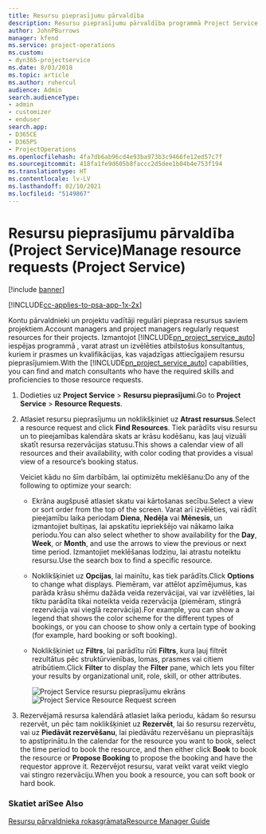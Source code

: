 ```yaml
---
title: Resursu pieprasījumu pārvaldība
description: Resursu pieprasījumu pārvaldība programmā Project Service
author: JohnPBurrows
manager: kfend
ms.service: project-operations
ms.custom:
- dyn365-projectservice
ms.date: 8/03/2018
ms.topic: article
ms.author: ruhercul
audience: Admin
search.audienceType:
- admin
- customizer
- enduser
search.app:
- D365CE
- D365PS
- ProjectOperations
ms.openlocfilehash: 4fa7db6ab96cd4e93ba973b3c9466fe12ed57c7f
ms.sourcegitcommit: 418fa1fe9d605b8faccc2d5dee1b04b4e753f194
ms.translationtype: HT
ms.contentlocale: lv-LV
ms.lasthandoff: 02/10/2021
ms.locfileid: "5149867"
---
```

# <a name="manage-resource-requests-project-service"></a><span data-ttu-id="73f83-103">Resursu pieprasījumu pārvaldība (Project Service)</span><span class="sxs-lookup"><span data-stu-id="73f83-103">Manage resource requests (Project Service)</span></span>

[!include [banner](../includes/psa-now-project-operations.md)]

[!INCLUDE[cc-applies-to-psa-app-1x-2x](../includes/cc-applies-to-psa-app-1x-2x.md)]

<span data-ttu-id="73f83-104">Kontu pārvaldnieki un projektu vadītāji regulāri pieprasa resursus saviem projektiem.</span><span class="sxs-lookup"><span data-stu-id="73f83-104">Account managers and project managers regularly request resources for their projects.</span></span> <span data-ttu-id="73f83-105">Izmantojot [!INCLUDE[pn_project_service_auto](../includes/pn-project-service-auto.md)] iespējas programmā , varat atrast un izvēlēties atbilstošus konsultantus, kuriem ir prasmes un kvalifikācijas, kas vajadzīgas attiecīgajiem resursu pieprasījumiem.</span><span class="sxs-lookup"><span data-stu-id="73f83-105">With the [!INCLUDE[pn_project_service_auto](../includes/pn-project-service-auto.md)] capabilities, you can find and match consultants who have the required skills and proficiencies to those resource requests.</span></span>  
  
1. <span data-ttu-id="73f83-106">Dodieties uz **Project Service** > **Resursu pieprasījumi**.</span><span class="sxs-lookup"><span data-stu-id="73f83-106">Go to **Project Service** > **Resource Requests**.</span></span>  
  
2. <span data-ttu-id="73f83-107">Atlasiet resursu pieprasījumu un noklikšķiniet uz **Atrast resursus**.</span><span class="sxs-lookup"><span data-stu-id="73f83-107">Select a resource request and click **Find Resources**.</span></span> <span data-ttu-id="73f83-108">Tiek parādīts visu resursu un to pieejamības kalendāra skats ar krāsu kodēšanu, kas ļauj vizuāli skatīt resursa rezervācijas statusu.</span><span class="sxs-lookup"><span data-stu-id="73f83-108">This shows a calendar view of all resources and their availability, with color coding that provides a visual view of a resource’s booking status.</span></span>  
  
    <span data-ttu-id="73f83-109">Veiciet kādu no šīm darbībām, lai optimizētu meklēšanu:</span><span class="sxs-lookup"><span data-stu-id="73f83-109">Do any of the following to optimize your search:</span></span>  
  
   -   <span data-ttu-id="73f83-110">Ekrāna augšpusē atlasiet skatu vai kārtošanas secību.</span><span class="sxs-lookup"><span data-stu-id="73f83-110">Select a view or sort order from the top of the screen.</span></span> <span data-ttu-id="73f83-111">Varat arī izvēlēties, vai rādīt pieejamību laika periodam **Diena**, **Nedēļa** vai **Mēnesis**, un izmantojiet bultiņas, lai apskatītu iepriekšējo vai nākamo laika periodu.</span><span class="sxs-lookup"><span data-stu-id="73f83-111">You can also select whether to show availability for the **Day**, **Week**, or **Month**, and use the arrows to view the previous or next time period.</span></span> <span data-ttu-id="73f83-112">Izmantojiet meklēšanas lodziņu, lai atrastu noteiktu resursu.</span><span class="sxs-lookup"><span data-stu-id="73f83-112">Use the search box to find a specific resource.</span></span>  
  
   -   <span data-ttu-id="73f83-113">Noklikšķiniet uz **Opcijas**, lai mainītu, kas tiek parādīts.</span><span class="sxs-lookup"><span data-stu-id="73f83-113">Click **Options** to change what displays.</span></span> <span data-ttu-id="73f83-114">Piemēram, var attēlot apzīmējumus, kas parāda krāsu shēmu dažāda veida rezervācijai, vai var izvēlēties, lai tiktu parādīta tikai noteikta veida rezervācija (piemēram, stingrā rezervācija vai vieglā rezervācija).</span><span class="sxs-lookup"><span data-stu-id="73f83-114">For example, you can show a legend that shows the color scheme for the different types of bookings, or you can choose to show only a certain type of booking (for example, hard booking or soft booking).</span></span>  
  
   -   <span data-ttu-id="73f83-115">Noklikšķiniet uz **Filtrs**, lai parādītu rūti **Filtrs**, kura ļauj filtrēt rezultātus pēc struktūrvienības, lomas, prasmes vai citiem atribūtiem.</span><span class="sxs-lookup"><span data-stu-id="73f83-115">Click **Filter** to display the **Filter** pane, which lets you filter your results by organizational unit, role, skill, or other attributes.</span></span>  
  
       <span data-ttu-id="73f83-116">![Project Service resursu pieprasījumu ekrāns](../psa/media/project-service-resource-request-screen.png "Project Service resursu pieprasījumu ekrāns")</span><span class="sxs-lookup"><span data-stu-id="73f83-116">![Project Service Resource Request screen](../psa/media/project-service-resource-request-screen.png "Project Service Resource Request screen")</span></span>  
  
3. <span data-ttu-id="73f83-117">Rezervējamā resursa kalendārā atlasiet laika periodu, kādam šo resursu rezervēt, un pēc tam noklikšķiniet uz **Rezervēt**, lai šo resursu rezervētu, vai uz **Piedāvāt rezervēšanu**, lai piedāvātu rezervēšanu un pieprasītājs to apstiprinātu.</span><span class="sxs-lookup"><span data-stu-id="73f83-117">In the calendar for the resource you want to book, select the time period to book the resource, and then either click **Book** to book the resource or **Propose Booking** to propose the booking and have the requestor approve it.</span></span> <span data-ttu-id="73f83-118">Rezervējot resursu, varat veikt varat veikt vieglo vai stingro rezervāciju.</span><span class="sxs-lookup"><span data-stu-id="73f83-118">When you book a resource, you can soft book or hard book.</span></span>  
  
### <a name="see-also"></a><span data-ttu-id="73f83-119">Skatiet arī</span><span class="sxs-lookup"><span data-stu-id="73f83-119">See Also</span></span>  
 [<span data-ttu-id="73f83-120">Resursu pārvaldnieka rokasgrāmata</span><span class="sxs-lookup"><span data-stu-id="73f83-120">Resource Manager Guide</span></span>](../psa/resource-manager-guide.md)

